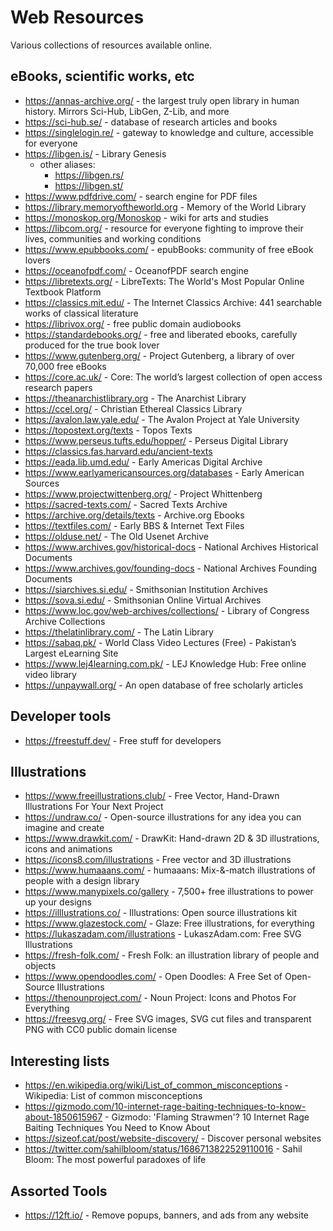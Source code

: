 # Web Resources

Various collections of resources available online.

## eBooks, scientific works, etc

- https://annas-archive.org/ - the largest truly open library in human history. Mirrors Sci-Hub, LibGen, Z-Lib, and more
- https://sci-hub.se/ - database of research articles and books
- https://singlelogin.re/ - gateway to knowledge and culture, accessible for everyone
- https://libgen.is/ - Library Genesis
  - other aliases:
    - https://libgen.rs/
    - https://libgen.st/
- https://www.pdfdrive.com/ - search engine for PDF files
- https://library.memoryoftheworld.org - Memory of the World Library
- https://monoskop.org/Monoskop - wiki for arts and studies
- https://libcom.org/ - resource for everyone fighting to improve their lives, communities and working conditions
- https://www.epubbooks.com/ - epubBooks: community of free eBook lovers
- https://oceanofpdf.com/ - OceanofPDF search engine
- https://libretexts.org/ - LibreTexts: The World's Most Popular Online Textbook Platform
- https://classics.mit.edu/ - The Internet Classics Archive: 441 searchable works of classical literature
- https://librivox.org/ - free public domain audiobooks
- https://standardebooks.org/ - free and liberated ebooks, carefully produced for the true book lover
- https://www.gutenberg.org/ - Project Gutenberg, a library of over 70,000 free eBooks
- https://core.ac.uk/ - Core: The world’s largest collection of open access research papers
- https://theanarchistlibrary.org - The Anarchist Library
- https://ccel.org/ - Christian Ethereal Classics Library
- https://avalon.law.yale.edu/ - The Avalon Project at Yale University
- https://topostext.org/texts - Topos Texts
- https://www.perseus.tufts.edu/hopper/ - Perseus Digital Library
- https://classics.fas.harvard.edu/ancient-texts
- https://eada.lib.umd.edu/ - Early Americas Digital Archive
- https://www.earlyamericansources.org/databases - Early American Sources
- https://www.projectwittenberg.org/ - Project Whittenberg
- https://sacred-texts.com/ - Sacred Texts Archive
- https://archive.org/details/texts - Archive.org Ebooks
- https://textfiles.com/ - Early BBS & Internet Text Files
- https://olduse.net/ - The Old Usenet Archive
- https://www.archives.gov/historical-docs - National Archives Historical Documents
- https://www.archives.gov/founding-docs - National Archives Founding Documents
- https://siarchives.si.edu/ - Smithsonian Institution Archives
- https://sova.si.edu/ - Smithsonian Online Virtual Archives
- https://www.loc.gov/web-archives/collections/ - Library of Congress Archive Collections
- https://thelatinlibrary.com/ - The Latin Library
- https://sabaq.pk/ - World Class Video Lectures (Free) - Pakistan’s Largest eLearning Site
- https://www.lej4learning.com.pk/ - LEJ Knowledge Hub: Free online video library
- https://unpaywall.org/ - An open database of free scholarly articles

## Developer tools

- https://freestuff.dev/ - Free stuff for developers

## Illustrations

- https://www.freeillustrations.club/ - Free Vector, Hand-Drawn Illustrations For Your Next Project
- https://undraw.co/ - Open-source illustrations for any idea you can imagine and create
- https://www.drawkit.com/ - DrawKit: Hand-drawn 2D & 3D illustrations, icons and animations
- https://icons8.com/illustrations - Free vector and 3D illustrations
- https://www.humaaans.com/ - humaaans: Mix-&-match illustrations of people with a design library
- https://www.manypixels.co/gallery - 7,500+ free illustrations to power up your designs
- https://illlustrations.co/ - Illustrations: Open source illustrations kit
- https://www.glazestock.com/ - Glaze: Free illustrations, for everything
- https://lukaszadam.com/illustrations - LukaszAdam.com: Free SVG Illustrations
- https://fresh-folk.com/ - Fresh Folk: an illustration library of people and objects
- https://www.opendoodles.com/ - Open Doodles: A Free Set of Open-Source Illustrations
- https://thenounproject.com/ - Noun Project: Icons and Photos For Everything
- https://freesvg.org/ - Free SVG images, SVG cut files and transparent PNG with CC0 public domain license

## Interesting lists

- https://en.wikipedia.org/wiki/List_of_common_misconceptions - Wikipedia: List of common misconceptions
- https://gizmodo.com/10-internet-rage-baiting-techniques-to-know-about-1850615967 - Gizmodo: 'Flaming Strawmen'? 10 Internet Rage Baiting Techniques You Need to Know About
- https://sizeof.cat/post/website-discovery/ - Discover personal websites
- https://twitter.com/sahilbloom/status/1686713822529110016 - Sahil Bloom: The most powerful paradoxes of life

## Assorted Tools

- https://12ft.io/ - Remove popups, banners, and ads from any website
